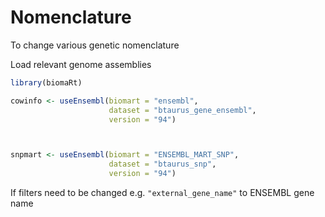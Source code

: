 # Nomenclature
To change various genetic nomenclature

Load relevant genome assemblies

```R
library(biomaRt)

cowinfo <- useEnsembl(biomart = "ensembl", 
                      dataset = "btaurus_gene_ensembl", 
                      version = "94")



snpmart <- useEnsembl(biomart = "ENSEMBL_MART_SNP", 
                      dataset = "btaurus_snp", 
                      version = "94")

```

If filters need to be changed e.g. ```"external_gene_name"```  to ENSEMBL gene name
